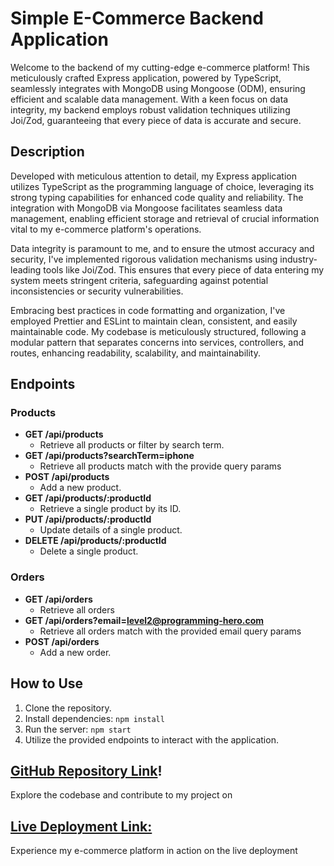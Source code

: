 # Simple E-Commerce Backend Application

Welcome to the backend of my cutting-edge e-commerce platform! This meticulously crafted Express application, powered by TypeScript, seamlessly integrates with MongoDB using Mongoose (ODM), ensuring efficient and scalable data management. With a keen focus on data integrity, my backend employs robust validation techniques utilizing Joi/Zod, guaranteeing that every piece of data is accurate and secure.

## Description

Developed with meticulous attention to detail, my Express application utilizes TypeScript as the programming language of choice, leveraging its strong typing capabilities for enhanced code quality and reliability. The integration with MongoDB via Mongoose facilitates seamless data management, enabling efficient storage and retrieval of crucial information vital to my e-commerce platform's operations.

Data integrity is paramount to me, and to ensure the utmost accuracy and security, I've implemented rigorous validation mechanisms using industry-leading tools like Joi/Zod. This ensures that every piece of data entering my system meets stringent criteria, safeguarding against potential inconsistencies or security vulnerabilities.

Embracing best practices in code formatting and organization, I've employed Prettier and ESLint to maintain clean, consistent, and easily maintainable code. My codebase is meticulously structured, following a modular pattern that separates concerns into services, controllers, and routes, enhancing readability, scalability, and maintainability.

## Endpoints

### Products

- **GET /api/products**
  - Retrieve all products or filter by search term.
- **GET /api/products?searchTerm=iphone**
  - Retrieve all products match with the provide query params
- **POST /api/products**
  - Add a new product.
- **GET /api/products/:productId**
  - Retrieve a single product by its ID.
- **PUT /api/products/:productId**
  - Update details of a single product.
- **DELETE /api/products/:productId**
  - Delete a single product.

### Orders

- **GET /api/orders**
  - Retrieve all orders
- **GET /api/orders?email=level2@programming-hero.com**
  - Retrieve all orders match with the provided email query params
- **POST /api/orders**
  - Add a new order.

## How to Use

1. Clone the repository.
2. Install dependencies: `npm install`
3. Run the server: `npm start`
4. Utilize the provided endpoints to interact with the application.


## [GitHub Repository Link](https://github.com/rahimbd7/Assignment-2-Ecommerce-Backend)!
Explore the codebase and contribute to my project on 


## [Live Deployment Link: ](https://assignment-02-beta.vercel.app/)
Experience my e-commerce platform in action on the live deployment 


